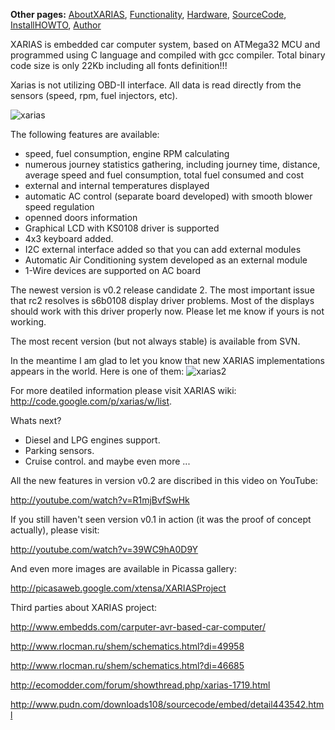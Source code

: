 **Other pages:** [AboutXARIAS](AboutXARIAS.md), [Functionality](Functionality.md), [Hardware](Hardware.md), [SourceCode](SourceCode.md), [InstallHOWTO](InstallHOWTO.md), [Author](Author.md)

XARIAS is embedded car computer system, based on ATMega32 MCU and programmed using C language and compiled with gcc compiler. Total binary code size is only 22Kb including all fonts definition!!!

Xarias is not utilizing OBD-II interface. All data is read directly from the sensors (speed, rpm, fuel injectors, etc).

![xarias](http://lh4.ggpht.com/xtensa/SGq1yUVEsbI/AAAAAAAABls/jbzNeQDPBTg/P1160479.jpg?imgmax=512)

The following features are available:
  * speed, fuel consumption, engine RPM calculating
  * numerous journey statistics gathering, including journey time, distance, average speed and fuel consumption, total fuel consumed and cost
  * external and internal temperatures displayed
  * automatic AC control (separate board developed) with smooth blower speed regulation
  * openned doors information
  * Graphical LCD with KS0108 driver is supported
  * 4x3 keyboard added.
  * I2C external interface added so that you can add external modules
  * Automatic Air Conditioning system developed as an external module
  * 1-Wire devices are supported on AC board

The newest version is v0.2 release candidate 2. The most important issue that rc2 resolves is s6b0108 display driver problems. Most of the displays should work with this driver properly now. Please let me know if yours is not working.

The most recent version (but not always stable) is available from SVN.

In the meantime I am glad to let you know that new XARIAS implementations appears in the world. Here is one of them:
![xarias2](http://lh3.ggpht.com/_7TzSR0Twwws/Scfq_4gsgaI/AAAAAAAADUk/cY4aPgq5mHY/s800/P3160298.JPG?imgmax=512)

For more deatiled information please visit XARIAS wiki: http://code.google.com/p/xarias/w/list.

Whats next?
  * Diesel and LPG engines support.
  * Parking sensors.
  * Cruise control.
and maybe even more ...


All the new features in version v0.2 are discribed in this video on YouTube:

http://youtube.com/watch?v=R1mjBvfSwHk

If you still haven't seen version v0.1 in action (it was the proof of concept actually), please visit:

http://youtube.com/watch?v=39WC9hA0D9Y

And even more images are available in Picassa gallery:

http://picasaweb.google.com/xtensa/XARIASProject

Third parties about XARIAS project:

http://www.embedds.com/carputer-avr-based-car-computer/

http://www.rlocman.ru/shem/schematics.html?di=49958

http://www.rlocman.ru/shem/schematics.html?di=46685

http://ecomodder.com/forum/showthread.php/xarias-1719.html

http://www.pudn.com/downloads108/sourcecode/embed/detail443542.html
